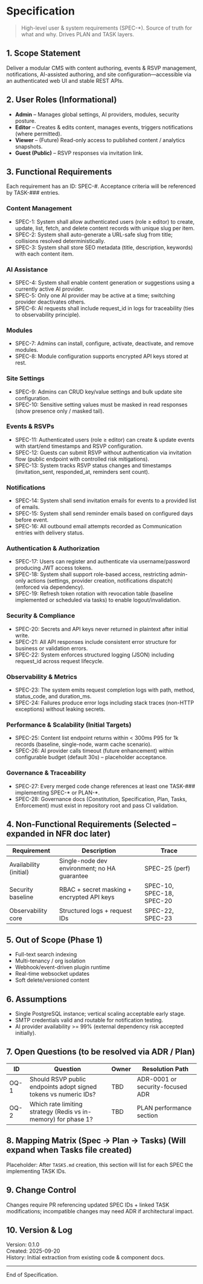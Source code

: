 # Specification

> High-level user & system requirements (SPEC-*). Source of truth for what and why. Drives PLAN and TASK layers.

## 1. Scope Statement
Deliver a modular CMS with content authoring, events & RSVP management, notifications, AI-assisted authoring, and site configuration—accessible via an authenticated web UI and stable REST APIs.

## 2. User Roles (Informational)
- **Admin** – Manages global settings, AI providers, modules, security posture.
- **Editor** – Creates & edits content, manages events, triggers notifications (where permitted).
- **Viewer** – (Future) Read-only access to published content / analytics snapshots.
- **Guest (Public)** – RSVP responses via invitation link.

## 3. Functional Requirements
Each requirement has an ID: SPEC-#. Acceptance criteria will be referenced by TASK-### entries.

### Content Management
- SPEC-1: System shall allow authenticated users (role ≥ editor) to create, update, list, fetch, and delete content records with unique slug per item.
- SPEC-2: System shall auto-generate a URL-safe slug from title; collisions resolved deterministically.
- SPEC-3: System shall store SEO metadata (title, description, keywords) with each content item.

### AI Assistance
- SPEC-4: System shall enable content generation or suggestions using a currently active AI provider.
- SPEC-5: Only one AI provider may be active at a time; switching provider deactivates others.
- SPEC-6: AI requests shall include request_id in logs for traceability (ties to observability principle).

### Modules
- SPEC-7: Admins can install, configure, activate, deactivate, and remove modules.
- SPEC-8: Module configuration supports encrypted API keys stored at rest.

### Site Settings
- SPEC-9: Admins can CRUD key/value settings and bulk update site configuration.
- SPEC-10: Sensitive setting values must be masked in read responses (show presence only / masked tail).

### Events & RSVPs
- SPEC-11: Authenticated users (role ≥ editor) can create & update events with start/end timestamps and RSVP configuration.
- SPEC-12: Guests can submit RSVP without authentication via invitation flow (public endpoint with controlled risk mitigations).
- SPEC-13: System tracks RSVP status changes and timestamps (invitation_sent, responded_at, reminders sent count).

### Notifications
- SPEC-14: System shall send invitation emails for events to a provided list of emails.
- SPEC-15: System shall send reminder emails based on configured days before event.
- SPEC-16: All outbound email attempts recorded as Communication entries with delivery status.

### Authentication & Authorization
- SPEC-17: Users can register and authenticate via username/password producing JWT access tokens.
- SPEC-18: System shall support role-based access, restricting admin-only actions (settings, provider creation, notifications dispatch) (enforced via dependency).
- SPEC-19: Refresh token rotation with revocation table (baseline implemented or scheduled via tasks) to enable logout/invalidation.

### Security & Compliance
- SPEC-20: Secrets and API keys never returned in plaintext after initial write.
- SPEC-21: All API responses include consistent error structure for business or validation errors.
- SPEC-22: System enforces structured logging (JSON) including request_id across request lifecycle.

### Observability & Metrics
- SPEC-23: The system emits request completion logs with path, method, status_code, and duration_ms.
- SPEC-24: Failures produce error logs including stack traces (non-HTTP exceptions) without leaking secrets.

### Performance & Scalability (Initial Targets)
- SPEC-25: Content list endpoint returns within < 300ms P95 for 1k records (baseline, single-node, warm cache scenario).
- SPEC-26: AI provider calls timeout (future enhancement) within configurable budget (default 30s) – placeholder acceptance.

### Governance & Traceability
- SPEC-27: Every merged code change references at least one TASK-### implementing SPEC-* or PLAN-*.
- SPEC-28: Governance docs (Constitution, Specification, Plan, Tasks, Enforcement) must exist in repository root and pass CI validation.

## 4. Non-Functional Requirements (Selected – expanded in NFR doc later)
| Requirement | Description | Trace |
|-------------|-------------|-------|
| Availability (initial) | Single-node dev environment; no HA guarantee | SPEC-25 (perf) |
| Security baseline | RBAC + secret masking + encrypted API keys | SPEC-10, SPEC-18, SPEC-20 |
| Observability core | Structured logs + request IDs | SPEC-22, SPEC-23 |

## 5. Out of Scope (Phase 1)
- Full-text search indexing
- Multi-tenancy / org isolation
- Webhook/event-driven plugin runtime
- Real-time websocket updates
- Soft delete/versioned content

## 6. Assumptions
- Single PostgreSQL instance; vertical scaling acceptable early stage.
- SMTP credentials valid and routable for notification testing.
- AI provider availability >= 99% (external dependency risk accepted initially).

## 7. Open Questions (to be resolved via ADR / Plan)
| ID | Question | Owner | Resolution Path |
|----|----------|-------|-----------------|
| OQ-1 | Should RSVP public endpoints adopt signed tokens vs numeric IDs? | TBD | ADR-0001 or security-focused ADR |
| OQ-2 | Which rate limiting strategy (Redis vs in-memory) for phase 1? | TBD | PLAN performance section |

## 8. Mapping Matrix (Spec → Plan → Tasks) (Will expand when Tasks file created)
Placeholder: After `TASKS.md` creation, this section will list for each SPEC the implementing TASK IDs.

## 9. Change Control
Changes require PR referencing updated SPEC IDs + linked TASK modifications; incompatible changes may need ADR if architectural impact.

## 10. Version & Log
Version: 0.1.0  
Created: 2025-09-20  
History: Initial extraction from existing code & component docs.

---
End of Specification.
